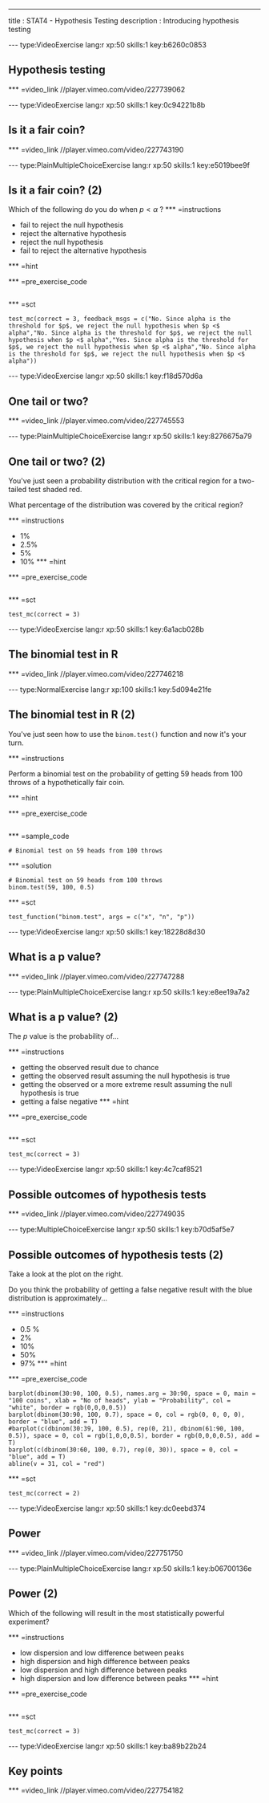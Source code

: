 ---
title       : STAT4 - Hypothesis Testing
description : Introducing hypothesis testing





--- type:VideoExercise lang:r xp:50 skills:1 key:b6260c0853
## Hypothesis testing


*** =video_link
//player.vimeo.com/video/227739062



--- type:VideoExercise lang:r xp:50 skills:1 key:0c94221b8b
## Is it a fair coin?


*** =video_link
//player.vimeo.com/video/227743190



--- type:PlainMultipleChoiceExercise lang:r xp:50 skills:1 key:e5019bee9f
## Is it a fair coin? (2)

Which of the following do you do when $p < \alpha$ ?
*** =instructions
- fail to reject the null hypothesis
- reject the alternative hypothesis
- reject the null hypothesis
- fail to reject the alternative hypothesis

*** =hint

*** =pre_exercise_code
```{r}

```

*** =sct
```{r}
test_mc(correct = 3, feedback_msgs = c("No. Since alpha is the threshold for $p$, we reject the null hypothesis when $p <$ alpha","No. Since alpha is the threshold for $p$, we reject the null hypothesis when $p <$ alpha","Yes. Since alpha is the threshold for $p$, we reject the null hypothesis when $p <$ alpha","No. Since alpha is the threshold for $p$, we reject the null hypothesis when $p <$ alpha"))
```



--- type:VideoExercise lang:r xp:50 skills:1 key:f18d570d6a
## One tail or two?


*** =video_link
//player.vimeo.com/video/227745553



--- type:PlainMultipleChoiceExercise lang:r xp:50 skills:1 key:8276675a79
## One tail or two? (2)

You've just seen a probability distribution with the critical region for a two-tailed test shaded red.

What percentage of the distribution was covered by the critical region?

*** =instructions
- 1%
- 2.5%
- 5%
- 10%
*** =hint

*** =pre_exercise_code
```{r}

```

*** =sct
```{r}
test_mc(correct = 3)
```



--- type:VideoExercise lang:r xp:50 skills:1 key:6a1acb028b
## The binomial test in R


*** =video_link
//player.vimeo.com/video/227746218

--- type:NormalExercise lang:r xp:100 skills:1 key:5d094e21fe
## The binomial test in R (2)

You've just seen how to use the `binom.test()` function and now it's your turn.

*** =instructions

Perform a binomial test on the probability of getting 59 heads from 100 throws of a hypothetically fair coin.

*** =hint

*** =pre_exercise_code
```{r}

```

*** =sample_code
```{r}
# Binomial test on 59 heads from 100 throws

```

*** =solution
```{r}
# Binomial test on 59 heads from 100 throws
binom.test(59, 100, 0.5)

```

*** =sct
```{r}
test_function("binom.test", args = c("x", "n", "p"))
```



--- type:VideoExercise lang:r xp:50 skills:1 key:18228d8d30
## What is a p value?


*** =video_link
//player.vimeo.com/video/227747288


--- type:PlainMultipleChoiceExercise lang:r xp:50 skills:1 key:e8ee19a7a2
## What is a p value? (2)

The *p* value is the probability of...

*** =instructions
- getting the observed result due to chance
- getting the observed result assuming the null hypothesis is true
- getting the observed or a more extreme result assuming the null hypothesis is true
- getting a false negative
*** =hint

*** =pre_exercise_code
```{r}

```

*** =sct
```{r}
test_mc(correct = 3)
```


--- type:VideoExercise lang:r xp:50 skills:1 key:4c7caf8521
## Possible outcomes of hypothesis tests


*** =video_link
//player.vimeo.com/video/227749035







--- type:MultipleChoiceExercise lang:r xp:50 skills:1 key:b70d5af5e7
## Possible outcomes of hypothesis tests (2)

Take a look at the plot on the right.

Do you think the probability of getting a false negative result with the blue distribution is approximately...

*** =instructions
- 0.5 %
- 2%
- 10%
- 50%
- 97%
*** =hint

*** =pre_exercise_code
```{r}
barplot(dbinom(30:90, 100, 0.5), names.arg = 30:90, space = 0, main = "100 coins", xlab = "No of heads", ylab = "Probability", col = "white", border = rgb(0,0,0,0.5))
barplot(dbinom(30:90, 100, 0.7), space = 0, col = rgb(0, 0, 0, 0), border = "blue", add = T)
#barplot(c(dbinom(30:39, 100, 0.5), rep(0, 21), dbinom(61:90, 100, 0.5)), space = 0, col = rgb(1,0,0,0.5), border = rgb(0,0,0,0.5), add = T)
barplot(c(dbinom(30:60, 100, 0.7), rep(0, 30)), space = 0, col = "blue", add = T)
abline(v = 31, col = "red")

```

*** =sct
```{r}
test_mc(correct = 2)
```
--- type:VideoExercise lang:r xp:50 skills:1 key:dc0eebd374
## Power


*** =video_link
//player.vimeo.com/video/227751750


--- type:PlainMultipleChoiceExercise lang:r xp:50 skills:1 key:b06700136e
## Power (2)

Which of the following will result in the most statistically powerful experiment?

*** =instructions
- low dispersion and low difference between peaks
- high dispersion and high difference between peaks
- low dispersion and high difference between peaks
- high dispersion and low difference between peaks
*** =hint

*** =pre_exercise_code
```{r}

```

*** =sct
```{r}
test_mc(correct = 3)
```

--- type:VideoExercise lang:r xp:50 skills:1 key:ba89b22b24
## Key points


*** =video_link
//player.vimeo.com/video/227754182
